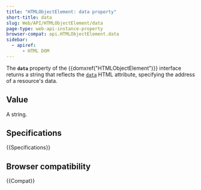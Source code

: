 ```yaml
---
title: "HTMLObjectElement: data property"
short-title: data
slug: Web/API/HTMLObjectElement/data
page-type: web-api-instance-property
browser-compat: api.HTMLObjectElement.data
sidebar:
  - apiref:
      - HTML DOM
---
```


The **`data`** property of the
{{domxref("HTMLObjectElement")}} interface returns a string that
reflects the [`data`](/en-US/docs/Web/HTML/Reference/Elements/object#data) HTML attribute, specifying the address
of a resource's data.

## Value

A string.

## Specifications

{{Specifications}}

## Browser compatibility

{{Compat}}

